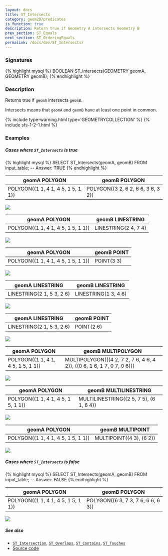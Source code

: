 ```yaml
---
layout: docs
title: ST_Intersects
category: geom2D/predicates
is_function: true
description: Return true if Geometry A intersects Geometry B
prev_section: ST_Equals
next_section: ST_OrderingEquals
permalink: /docs/dev/ST_Intersects/
---
```


### Signatures

{% highlight mysql %}
BOOLEAN ST_Intersects(GEOMETRY geomA, GEOMETRY geomB);
{% endhighlight %}

### Description

Returns true if `geomA` intersects `geomB`.

Intersects means that `geomA` and `geomB` have at least one point in common.

{% include type-warning.html type='GEOMETRYCOLLECTION' %}
{% include sfs-1-2-1.html %}

### Examples

##### Cases where `ST_Intersects` is true

{% highlight mysql %}
SELECT ST_Intersects(geomA, geomB) FROM input_table;
-- Answer:    TRUE
{% endhighlight %}

| geomA POLYGON                       | geomB POLYGON                       |
|-------------------------------------|-------------------------------------|
| POLYGON((1 1, 4 1, 4 5, 1 5, 1 1))  | POLYGON((3 2, 6 2, 6 6, 3 6, 3 2))  |

<img class="displayed" src="../ST_Intersects_1.png"/>

| geomA POLYGON                       | geomB LINESTRING      |
|-------------------------------------|-----------------------|
| POLYGON((1 1, 4 1, 4 5, 1 5, 1 1))  | LINESTRING(2 4, 7 4)  |

<img class="displayed" src="../ST_Intersects_2.png"/>

| geomA POLYGON                       | geomB POINT |
|-------------------------------------|-------------|
| POLYGON((1 1, 4 1, 4 5, 1 5, 1 1))  | POINT(3 3)  |

<img class="displayed" src="../ST_Intersects_3.png"/>

| geomA LINESTRING           | geomB LINESTRING      |
|----------------------------|-----------------------|
| LINESTRING(2 1, 5 3, 2 6)  | LINESTRING(1 3, 4 6)  |

<img class="displayed" src="../ST_Intersects_4.png"/>

| geomA LINESTRING           | geomB POINT |
|----------------------------|-------------|
| LINESTRING(2 1, 5 3, 2 6)  | POINT(2 6)  |

<img class="displayed" src="../ST_Intersects_5.png"/>

| geomA POLYGON                       | geomB MULTIPOLYGON                                                      |
|-------------------------------------|-------------------------------------------------------------------------|
| POLYGON((1 1, 4 1, 4 5, 1 5, 1 1))  | MULTIPOLYGON(((4 2, 7 2, 7 6, 4 6, 4 2)), ((0 6, 1 6, 1 7, 0 7, 0 6)))  |

<img class="displayed" src="../ST_Intersects_6.png"/>

| geomA POLYGON                       | geomB MULTILINESTRING                    |
|-------------------------------------|------------------------------------------|
| POLYGON((1 1, 4 1, 4 5, 1 5, 1 1))  | MULTILINESTRING((2 5, 7 5), (6 1, 6 4))  |

<img class="displayed" src="../ST_Intersects_7.png"/>

| geomA POLYGON                       | geomB MULTIPOINT          |
|-------------------------------------|---------------------------|
| POLYGON((1 1, 4 1, 4 5, 1 5, 1 1))  | MULTIPOINT((4 3), (6 2))  |

<img class="displayed" src="../ST_Intersects_8.png"/>

##### Cases where `ST_Intersects` is false

{% highlight mysql %}
SELECT ST_Intersects(geomA, geomB) FROM input_table;
-- Answer:    FALSE
{% endhighlight %}

| geomA POLYGON                       | geomB POLYGON                       |
|-------------------------------------|-------------------------------------|
| POLYGON((1 1, 4 1, 4 5, 1 5, 1 1))  | POLYGON((6 3, 7 3, 7 6, 6 6, 6 3))  |

<img class="displayed" src="../ST_Intersects_9.png"/>

##### See also

* [`ST_Intersection`](../ST_Intersection), [`ST_Overlaps`](../ST_Overlaps), [`ST_Contains`](../ST_Contains), [`ST_Touches`](../ST_Touches)
* <a href="https://github.com/irstv/H2GIS/blob/master/h2spatial/src/main/java/org/h2gis/h2spatial/internal/function/spatial/predicates/ST_Intersects.java" target="_blank">Source code</a>
